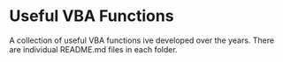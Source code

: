 # Useful VBA Functions

A collection of useful VBA functions ive developed over the years. There are individual README.md files in each folder.
